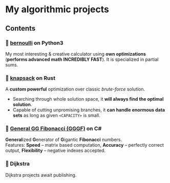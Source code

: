 # My algorithmic projects

## Contents

### 🧮 [bernoulli](https://github.com/Siiir/Bernoulli) on Python3
My most interesting & creative calculator using **own optimizations** (**performs advanced math INCREDIBLY FAST**). It is specialized in partial sums.

### 🎒 [knapsack](https://github.com/Siiir/rust-knapsack) on Rust
A **custom powerful** optimization over classic *brute-force* solution.  
+ Searching through whole solution space, it **will always find the optimal solution**.  
+ Capable of cutting unpromising branches, it **can handle enormous data sets** as long as given `<CAPACITY>` is small.  

### 🐇 [General GG Fibonacci (GGGF)](https://github.com/Siiir/csharp-GGGF) on C#
**General**ized **G**enerator of **G**igantic **Fibonacci** numbers.  
Features: **Speed** – matrix based computation, **Accuracy** – perfectly correct output, **Flexibility** – negative indexes accepted.

### 🚀 Dijkstra
Dijkstra projects await publishing.
